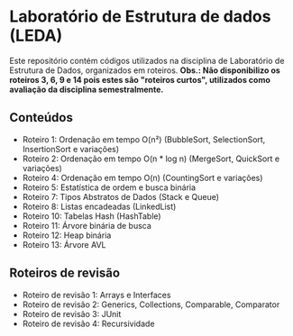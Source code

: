 # Laboratório de Estrutura de dados (LEDA)
Este repositório contém códigos utilizados na disciplina de Laboratório de 
Estrutura de Dados, organizados em roteiros.
**Obs.: Não disponibilizo os roteiros 3, 6, 9 e 14 pois estes são "roteiros 
curtos", utilizados como avaliação da disciplina semestralmente.**

## Conteúdos
- Roteiro 1: Ordenação em tempo O(n²) (BubbleSort, SelectionSort, InsertionSort e variações)
- Roteiro 2: Ordenação em tempo O(n * log n) (MergeSort, QuickSort e variações)
- Roteiro 4: Ordenação em tempo O(n) (CountingSort e variações)
- Roteiro 5: Estatística de ordem e busca binária
- Roteiro 7: Tipos Abstratos de Dados (Stack e Queue)
- Roteiro 8: Listas encadeadas (LinkedList)
- Roteiro 10: Tabelas Hash (HashTable)
- Roteiro 11: Árvore binária de busca
- Roteiro 12: Heap binária
- Roteiro 13: Árvore AVL

## Roteiros de revisão
- Roteiro de revisão 1: Arrays e Interfaces
- Roteiro de revisão 2: Generics, Collections, Comparable, Comparator
- Roteiro de revisão 3: JUnit
- Roteiro de revisão 4: Recursividade